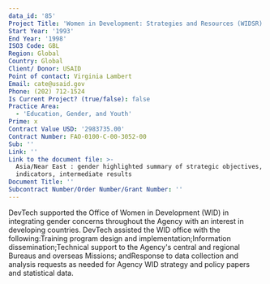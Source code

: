 ```yaml
---
data_id: '85'
Project Title: 'Women in Development: Strategies and Resources (WIDSR)'
Start Year: '1993'
End Year: '1998'
ISO3 Code: GBL
Region: Global
Country: Global
Client/ Donor: USAID
Point of contact: Virginia Lambert
Email: cate@usaid.gov
Phone: (202) 712-1524
Is Current Project? (true/false): false
Practice Area:
  - 'Education, Gender, and Youth'
Prime: x
Contract Value USD: '2983735.00'
Contract Number: FAO-0100-C-00-3052-00
Sub: ''
Link: ''
Link to the document file: >-
  Asia/Near East : gender highlighted summary of strategic objectives,
  indicators, intermediate results
Document Title: ''
Subcontract Number/Order Number/Grant Number: ''
---
```


DevTech supported the Office of Women in Development (WID) in integrating gender concerns throughout the Agency with an interest in developing countries. DevTech assisted the WID office with the following:Training program design and implementation;Information dissemination;Technical support to the Agency's central and regional Bureaus and overseas Missions; andResponse to data collection and analysis requests as needed for Agency WID strategy and policy papers and statistical data.